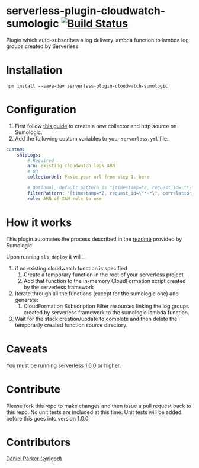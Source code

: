 # serverless-plugin-cloudwatch-sumologic [![Build Status](https://travis-ci.org/ACloudGuru/serverless-plugin-cloudwatch-sumologic.svg?branch=master)](https://travis-ci.org/ACloudGuru/serverless-plugin-cloudwatch-sumologic)
Plugin which auto-subscribes a log delivery lambda function to lambda log groups created by Serverless

# Installation
`npm install --save-dev serverless-plugin-cloudwatch-sumologic`

# Configuration
1. First follow [this guide](https://help.sumologic.com/Send_Data/Sources/HTTP_Source) to create a new collector and http source on Sumologic.
2. Add the following custom variables to your `serverless.yml` file.

```yaml
custom:
    shipLogs:
        # Required
        arn: existing cloudwatch logs ARN
        # OR
        collectorUrl: Paste your url from step 1. here

        # Optional, default pattern is "[timestamp=*Z, request_id=\"*-*\", event]"
        filterPattern: "[timestamp=*Z, request_id=\"*-*\", correlation_id=\"*-*\", event]"
        role: ARN of IAM role to use
```

# How it works
This plugin automates the process described in the [readme](https://github.com/SumoLogic/sumologic-aws-lambda/tree/master/cloudwatchlogs/README.md) provided by Sumologic.

Upon running `sls deploy` it will...

1. if no existing cloudwatch function is specified
    1. Create a temporary function in the root of your serverless project
    2. Add that function to the in-memory CloudFormation script created by the serverless framework
3. Iterate through all the functions (except for the sumologic one) and generate:
    1. CloudFormation Subscription Filter resources linking the log groups created by serverless framework to the sumologic lambda function.
4. Wait for the stack creation/update to complete and then delete the temporarily created function source directory.

# Caveats
You must be running serverless 1.6.0 or higher.

# Contribute
Please fork this repo to make changes and then issue a pull request back to this repo.
No unit tests are included at this time. Unit tests will be added before this goes into version 1.0.0

# Contributors
[Daniel Parker (@rlgod)](https://github.com/rlgod)
